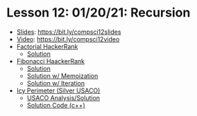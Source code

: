 # Lesson 12: 01/20/21: Recursion
* [Slides](https://bit.ly/compsci12slides): https://bit.ly/compsci12slides  
* [Video](https://bit.ly/compsci12video):  https://bit.ly/compsci12video
* [Factorial HackerRank](https://www.hackerrank.com/contests/whscompsci/challenges/12-factorial1)
    * [Solution](factorialSolution.java)
* [Fibonacci HaackerRank](https://www.hackerrank.com/contests/whscompsci/challenges/12-fibonacci-numbers)
    * [Solution](fibonacciSolution.java)
    * [Solution w/ Memoization](fibonacciSolutionMemoization.java)
    * [Solution w/ Iteration](Fibonacci.java)
* [Icy Perimeter (Silver USACO)](http://usaco.org/index.php?page=viewproblem2&cpid=895)
    * [USACO Analysis/Solution](http://usaco.org/current/data/sol_perimeter_silver_jan19.html)
    * [Solution Code (c++)](perimeter.cpp)